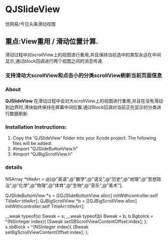 QJSlideView
===================================
仿网易/今日头条滑动视图


重点:View重用  /  滑动位置计算.
-----------------------------------
滑动过程中对scrollView上的视图进行重用,并且保持当前选中的类型永远在中间显示,通过block回调进行两个视图之间的消息传递.


### 支持滑动大scrollView和点击小的分类scrollView刷新当前页面信息

### About
**QJSlideView** 在滑动过程中会对大scrollView上的视图进行重用,并且在没有滑动到边界时,滑块始终保持在屏幕中间位置.通过Block回调对当前正在显示的分类进行数据刷新.


### Installation Instructions:

1. Copy the 'QJSlideView' folder into your Xcode project. The following files will be added:
2. #import "QJSlideButtonView.h"
3. #import "QJBigScrollView.h"


### details

NSArray *titleArr = @[@"英语",@"数学",@"语文",@"历史",@"地理",@"思想政治",@"化学",@"物理",@"体育",@"生物",@"音乐",@"美术"];

QJSlideButtonView *s = [[QJSlideButtonView alloc] initWithcontroller:self TitleArr:titleArr];
QJBigScrollView *b = [[QJBigScrollView alloc] initWithcontroller:self TitleArr:titleArr];

__weak typeof(s) Sweak = s;
__weak typeof(b) Bweak = b;
b.Bgbolck = ^(NSInteger index){
[Sweak setSBScrollViewContentOffset:index];
};
s.sbBlock = ^(NSInteger index){
[Bweak setBgScrollViewContentOffset:index];
};



